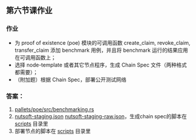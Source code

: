 ## 第六节课作业

### 作业
* 为 proof of existence (poe) 模块的可调用函数 create_claim, revoke_claim, transfer_claim 添加 benchmark 用例，并且将 benchmark 运行的结果应用在可调用函数上；
* 选择 node-template 或者其它节点程序，生成 Chain Spec 文件（两种格式都需要）；
* （附加题）根据 Chain Spec，部署公开测试网络

### 答案：
1. [pallets/poe/src/benchmarking.rs](./pallets/poe/src/benchmarking.rs)
2. [nutsoft-staging.json](./nutsoft-staging.json) [nutsoft-staging-raw.json](./nutsoft-staging-raw.json)，生成chain spec的脚本在 [scripts](./scripts) 目录里
3. 部署节点的脚本在 [scripts](./scripts) 目录里
